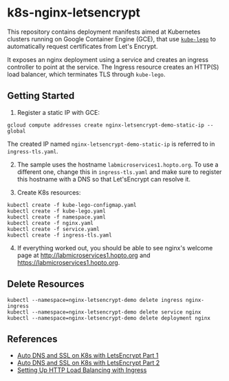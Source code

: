 # k8s-nginx-letsencrypt

This repository contains deployment manifests aimed at Kubernetes clusters running on Google Container Engine (GCE), that use [`kube-lego`](https://github.com/jetstack/kube-lego) to automatically request certificates from Let's Encrypt.

It exposes an nginx deployment using a service and creates an ingress controller to point at the service. The Ingress resource creates an HTTP(S) load balancer, which terminates TLS through `kube-lego`.

## Getting Started

1. Register a static IP with GCE:

```
gcloud compute addresses create nginx-letsencrypt-demo-static-ip --global
```

The created IP named `nginx-letsencrypt-demo-static-ip` is referred to in `ingress-tls.yaml`.

2. The sample uses the hostname `labmicroservices1.hopto.org`. To use a different one, change this in `ingress-tls.yaml` and make sure to register this hostname with a DNS so that Let'sEncrypt can resolve it.

3. Create K8s resources:

```
kubectl create -f kube-lego-configmap.yaml
kubectl create -f kube-lego.yaml
kubectl create -f namespace.yaml
kubectl create -f nginx.yaml
kubectl create -f service.yaml
kubectl create -f ingress-tls.yaml
```

4. If everything worked out, you should be able to see nginx's welcome page at http://labmicroservices1.hopto.org and https://labmicroservices1.hopto.org.

## Delete Resources

```
kubectl --namespace=nginx-letsencrypt-demo delete ingress nginx-ingress
kubectl --namespace=nginx-letsencrypt-demo delete service nginx
kubectl --namespace=nginx-letsencrypt-demo delete deployment nginx
```

## References

- [Auto DNS and SSL on K8s with LetsEncrypt Part 1](http://www.matt-j.co.uk/2017/03/03/automatic-dns-and-ssl-on-kubernetes-with-letsencrypt-part-1/)
- [Auto DNS and SSL on K8s with LetsEncrypt Part 2](https://www.matt-j.co.uk/2017/03/03/automatic-dns-and-ssl-on-kubernetes-with-letsencrypt-part-2/)
- [Setting Up HTTP Load Balancing with Ingress](https://cloud.google.com/container-engine/docs/tutorials/http-balancer)